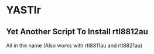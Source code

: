 # YASTIr
## Yet Another Script To Install rtl8812au

All in the name (Also works with rtl8811au and rtl8821au)
